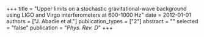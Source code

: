 +++
title = "Upper limits on a stochastic gravitational-wave background using LIGO and Virgo interferometers at 600-1000 Hz"
date = 2012-01-01
authors = ["J. Abadie et al."]
publication_types = ["2"]
abstract = ""
selected = "false"
publication = "*Phys. Rev. D*"
+++

